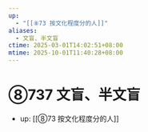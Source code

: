 ```yaml
---
up:
  - "[[⑧73 按文化程度分的人]]"
aliases:
  - 文盲、半文盲
ctime: 2025-03-01T14:02:51+08:00
mtime: 2025-10-01T11:40:28+08:00
---
```


# ⑧737 文盲、半文盲

- up: [[⑧73 按文化程度分的人]]
